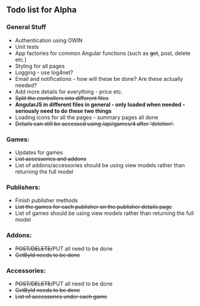 ﻿<html lang="en" xmlns="http://www.w3.org/1999/xhtml">
<head>
    <meta charset="utf-8" />
    <title>Todo</title>
</head>
<body>
    <h2>Todo list for Alpha</h2>
    <h3>
        General Stuff
    </h3>
    <ul>
        <li>
            Authentication using OWIN
        </li>
        <li>
            Unit tests
        </li>
        <li>
            App factories for common Angular functions (such as <s>get</s>, post, delete etc.)
        </li>
        <li>
            Styling for all pages
        </li>
        <li>
            Logging - use log4net?
        </li>
        <li>
            Email and notifications - how will these be done? Are these actually needed?
        </li>
        <li>
            Add more details for everything - price etc.
        </li>
        <li>
            <s>Split the controllers into different files</s>
        </li>
        <li>
            <b>AngularJS in different files in general - only loaded when needed - seriously need to do these two things</b>
        </li>
        <li>
            Loading icons for all the pages -  summary pages all done
        </li>
        <li>
            <s>Details can still be accessed using /api/games/4 after 'deletion'.</s>
        </li>
    </ul>
    <h3>
        Games:
    </h3>
    <ul>
        <li>
            Updates for games
        </li>
        <li>
            <s>List accessories and addons</s>
        </li>
        <li>
            List of addons/accessories should be using view models rather than returning the full model
        </li>
    </ul>
        <h3>
        Publishers:
    </h3>
    <ul>
        <li>
            Finish publisher methods
        </li>
        <li>
           <s>List the games for each publisher on the publisher details page</s>
        </li>
        <li>
            List of games should be using view models rather than returning the full model
        </li>
    </ul>
        <h3>
        Addons:
    </h3>
    <ul>
        <li>
            <s>POST/DELETE/</s>PUT all need to be done
        </li>
        <li>
            <s>GetById needs to be done</s>
        </li>
    </ul>
        <h3>
        Accessories:
    </h3>
    <ul>
        <li>
            <s>POST/DELETE/</s>PUT all need to be done
        </li>
        <li>
            <s>GetById needs to be done</s>
        </li>
        <li>
            <s>List of accessories under each game</s>
        </li>
    </ul>
</body>
</html>